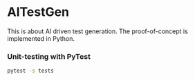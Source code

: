 # AITestGen 

This is about AI driven test generation. 
The proof-of-concept is implemented in Python. 

### Unit-testing with PyTest 

```BASH 
pytest -s tests 
``` 
